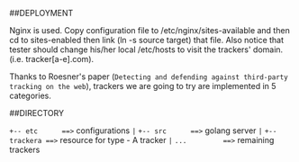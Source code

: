 ##DEPLOYMENT

Nginx is used. Copy configuration file to /etc/nginx/sites-available and then
cd to sites-enabled then link (ln -s source target) that file. Also notice that
tester should change his/her local /etc/hosts to visit the trackers' domain.
(i.e. tracker[a-e].com).

Thanks to Roesner's paper (`Detecting and defending against third-party tracking
 on the web`), trackers we are going to try are implemented in 5 categories.

##DIRECTORY

`+-- etc      ==>` configurations
`|`
`+-- src      ==>` golang server
`|`
`+-- trackera ==>` resource for type - A tracker
`|`
 `...         ==>` remaining trackers

